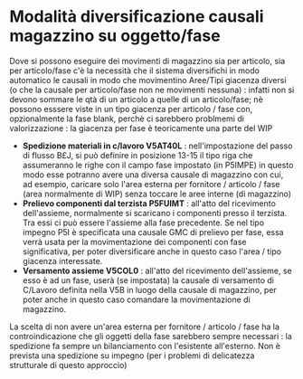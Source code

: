 # Modalità diversificazione causali magazzino su oggetto/fase
Dove si possono eseguire dei movimenti di magazzino sia per articolo, sia per articolo/fase c'è la necessità che il sistema diversifichi in modo automatico le causali in modo che movimentino Aree/Tipi giacenza diversi (o che la causale per articolo/fase non ne movimenti nessuna) :  infatti non si devono sommare le qtà di un articolo a quelle di un articolo/fase; nè possono esssere viste in un tipo giacenza per articolo / fase con, opzionalmente la fase blank, perchè ci sarebbero problmemi di valorizzazione :  la giacenza per fase è teoricamente una parte del WIP
 - **Spedizione materiali in c/lavoro V5AT40L** :  nell'impostazione del passo di flusso B£J, si può definire in posizione 13-15 il tipo riga che assumeranno le righe con il campo fase impostato (in P5IMPE) in questo modo esse potranno avere una diversa causale di magazzino con cui, ad esempio, caricare solo l'area esterna per fornitore / articolo / fase (area normalmente di WIP) senza toccare le aree interne (di magazzino)
 - **Prelievo componenti dal terzista P5FUIMT** :  all'atto del ricevimento dell'assieme, normalmente si scaricano i componenti presso il terzista. Tra essi ci può essere l'assieme alla fase precedente. Se nel tipo impegno P5I è specificata una causale GMC di prelievo per fase, essa verrà usata per la movimentazione dei componenti con fase significativa, per poter diversificare anche in questo caso l'area / tipo giacenza interessate.
 - **Versamento assieme V5COL0** :  all'atto del ricevimento dell'assieme, se esso è ad un fase, userà (se impostata) la causale di versamento di C/Lavoro definita nella V5B in luogo della causale di magazzino, per poter anche in questo caso comandare la movimentazione di magazzino.

La scelta di non avere un'area esterna per fornitore / articolo / fase ha la controindicazione che gli oggetti della fase sarebbero sempre necessari :  la spedizione fa sempre un bilanciamento con l'esistente all'esterno.
Non è prevista una spedizione su impegno (per i problemi di delicatezza strutturale di questo approccio)
